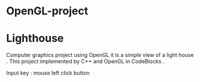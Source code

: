 # OpenGL-project
# Lighthouse 

Computer graphics project using OpenGL  it is a simple view of a light house .
This project implemented by C++ and OpenGL in CodeBlocks .

Input key : mouse left click button
